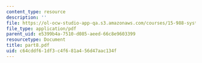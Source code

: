 ```yaml
---
content_type: resource
description: ''
file: https://ol-ocw-studio-app-qa.s3.amazonaws.com/courses/15-988-system-dynamics-self-study-fall-1998-spring-1999/c64cddf61df3c4f681a456d47aac134f_part8.pdf
file_type: application/pdf
parent_uid: e5399b4a-7510-d085-aeed-66c8e9603399
resourcetype: Document
title: part8.pdf
uid: c64cddf6-1df3-c4f6-81a4-56d47aac134f
---
```


